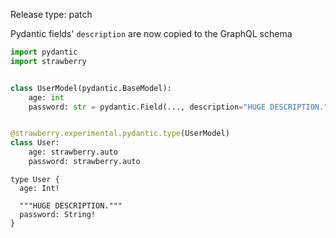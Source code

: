 Release type: patch

Pydantic fields' `description` are now copied to the GraphQL schema

```python
import pydantic
import strawberry


class UserModel(pydantic.BaseModel):
    age: int
    password: str = pydantic.Field(..., description="HUGE DESCRIPTION.")


@strawberry.experimental.pydantic.type(UserModel)
class User:
    age: strawberry.auto
    password: strawberry.auto
```

```
type User {
  age: Int!

  """HUGE DESCRIPTION."""
  password: String!
}
```
